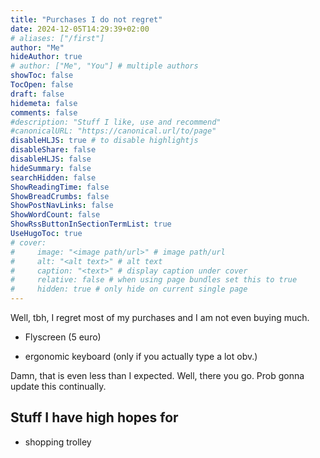 ```yaml
---
title: "Purchases I do not regret"
date: 2024-12-05T14:29:39+02:00
# aliases: ["/first"]
author: "Me"
hideAuthor: true
# author: ["Me", "You"] # multiple authors
showToc: false
TocOpen: false
draft: false
hidemeta: false
comments: false
#description: "Stuff I like, use and recommend"
#canonicalURL: "https://canonical.url/to/page"
disableHLJS: true # to disable highlightjs
disableShare: false
disableHLJS: false
hideSummary: false
searchHidden: false
ShowReadingTime: false
ShowBreadCrumbs: false
ShowPostNavLinks: false
ShowWordCount: false
ShowRssButtonInSectionTermList: true
UseHugoToc: true
# cover:
#     image: "<image path/url>" # image path/url
#     alt: "<alt text>" # alt text
#     caption: "<text>" # display caption under cover
#     relative: false # when using page bundles set this to true
#     hidden: true # only hide on current single page
---
```

Well, tbh, I regret most of my purchases and I am not even buying much.

- Flyscreen (5 euro)

- ergonomic keyboard (only if you actually type a lot obv.)

Damn, that is even less than I expected. Well, there you go. Prob gonna update this continually.

## Stuff I have high hopes for

- shopping trolley
